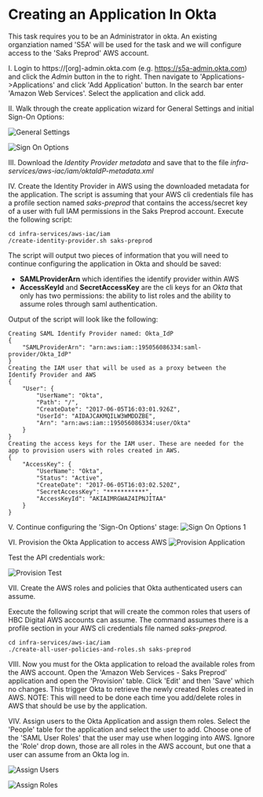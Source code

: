 # Creating an Application In Okta
This task requires you to be an Administrator in okta.  An existing organziation named 'S5A' will be used for the task and we will configure access to the 'Saks Preprod' AWS account.

I.  Login to https://[org]-admin.okta.com (e.g. https://s5a-admin.okta.com) and click the *Admin* button in the to right.   Then navigate to 'Applications->Applications' and click 	'Add Application' button.  In the search bar enter 'Amazon Web Services'.  Select the application and click add.

II. Walk through the create application wizard for General Settings and initial Sign-On Options:

![General Settings](images/createApp-GeneralSettings.png "General Settings")

![Sign On Options ](images/createApplication-SignOnOptions-Part-1.png "Sign On Options 1")


III. Download the *Identity Provider metadata* and save that to the file *infra-services/aws-iac/iam/oktaIdP-metadata.xml*


IV. Create the Identity Provider in AWS using the downloaded metadata for the application.  The script is assuming that your AWS cli credentials file has a profile section named *saks-preprod* that contains the access/secret key of a user with full IAM permissions in the Saks Preprod account. 
Execute the following script:

```
cd infra-services/aws-iac/iam
/create-identity-provider.sh saks-preprod

```
The script will output two pieces of information that you will need to continue configuring the application in Okta and should be saved:

* **SAMLProviderArn** which identifies the identify provider within AWS
* **AccessKeyId** and **SecretAccessKey** are the cli keys for an *Okta* that only has two permissions:  the ability to list roles and the ability to assume roles through saml authentication.

Output of the script will look like the following:

```
Creating SAML Identify Provider named: Okta_IdP
{
    "SAMLProviderArn": "arn:aws:iam::195056086334:saml-provider/Okta_IdP"
}
Creating the IAM user that will be used as a proxy between the Identify Provider and AWS
{
    "User": {
        "UserName": "Okta",
        "Path": "/",
        "CreateDate": "2017-06-05T16:03:01.926Z",
        "UserId": "AIDAJCAKMQILW3WMDDZBE",
        "Arn": "arn:aws:iam::195056086334:user/Okta"
    }
}
Creating the access keys for the IAM user. These are needed for the app to provision users with roles created in AWS.
{
    "AccessKey": {
        "UserName": "Okta",
        "Status": "Active",
        "CreateDate": "2017-06-05T16:03:02.520Z",
        "SecretAccessKey": "***********",
        "AccessKeyId": "AKIAIMRGWAZ4IPNJITAA"
    }
}
```

V. Continue configuring the 'Sign-On Options' stage:
![Sign On Options 1](images/createApplication-SignOnOptions-Part-2.png "Sign-On Options Part 2")

VI. Provision the Okta Application to access AWS
![Provision Application](images/createApplication-Provisioning.png "Provision Application")

Test the API credentials work:

![Provision Test](images/createApplication-Provisioning-TestAPI.png "Provision Test")

VII. Create the AWS roles and policies that Okta authenticated users can assume.

Execute the following script that will create the common roles that users of HBC Digital AWS accounts can assume.  The command assumes there is a profile section in your AWS cli credentials file named *saks-preprod*.

```
cd infra-services/aws-iac/iam
./create-all-user-policies-and-roles.sh saks-preprod
```

VIII. Now you must for the Okta application to reload the available roles from the AWS account.  Open the 'Amazon Web Services - Saks Preprod' application and open the 'Provision' table.  Click 'Edit' and then 'Save' which no changes. This trigger Okta to retrieve the newly created Roles created in AWS.  NOTE:  This will need to be done each time you add/delete roles in AWS that should be use by the application.

VIV. Assign users to the Okta Application and assign them roles.  Select the 'People' table for the application and select the user to add.  Choose one of the 'SAML User Roles' that the user may use when logging into AWS.  Ignore the 'Role' drop down, those are all roles in the AWS account, but one that a user can assume from an Okta log in.

![Assign Users](images/updateApp-AssignUsers.png "Assign Users")

![Assign Roles](images/updateApp-AssignUserRole.png "Assign Role")





